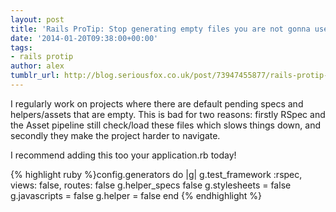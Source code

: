 ```yaml
---
layout: post
title: 'Rails ProTip: Stop generating empty files you are not gonna use!'
date: '2014-01-20T09:38:00+00:00'
tags:
- rails protip
author: alex
tumblr_url: http://blog.seriousfox.co.uk/post/73947455877/rails-protip-stop-generating-empty-files-you-are
---
```

I regularly work on projects where there are default pending specs and helpers/assets that are empty. This is bad for two reasons: firstly RSpec and the Asset pipeline still check/load these files which slows things down, and secondly they make the project harder to navigate.

I recommend adding this too your application.rb today!

{% highlight ruby %}config.generators do |g|
  g.test_framework :rspec, views: false, routes: false
  g.helper_specs false
  g.stylesheets = false
  g.javascripts = false
  g.helper = false
end
{% endhighlight %}
